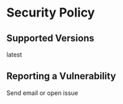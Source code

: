 # Security Policy

## Supported Versions

latest

## Reporting a Vulnerability

Send email or open issue
